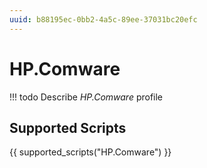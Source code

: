 ```yaml
---
uuid: b88195ec-0bb2-4a5c-89ee-37031bc20efc
---
```



# HP.Comware


<!-- prettier-ignore -->
!!! todo
    Describe *HP.Comware* profile

## Supported Scripts

{{ supported_scripts("HP.Comware") }}
